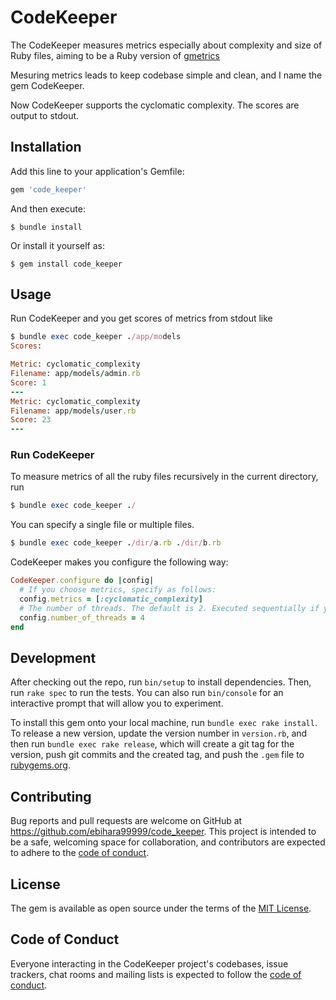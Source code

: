 # CodeKeeper
The CodeKeeper measures metrics especially about complexity and size of Ruby files, aiming to be a Ruby version of [gmetrics](https://github.com/dx42/gmetrics)

Mesuring metrics leads to keep codebase simple and clean, and I name the gem CodeKeeper.

Now CodeKeeper supports the cyclomatic complexity. The scores are output to stdout.

## Installation

Add this line to your application's Gemfile:

```ruby
gem 'code_keeper'
```

And then execute:

    $ bundle install

Or install it yourself as:

    $ gem install code_keeper

## Usage
Run CodeKeeper and you get scores of metrics from stdout like 

```rb
$ bundle exec code_keeper ./app/models
Scores:

Metric: cyclomatic_complexity
Filename: app/models/admin.rb
Score: 1
---
Metric: cyclomatic_complexity
Filename: app/models/user.rb
Score: 23
---
```

### Run CodeKeeper
To measure metrics of all the ruby files recursively in the current directory, run

```rb
$ bundle exec code_keeper ./
```

You can specify a single file or multiple files. 
```rb
$ bundle exec code_keeper ./dir/a.rb ./dir/b.rb
```

CodeKeeper makes you configure the following way:

```rb
CodeKeeper.configure do |config|
  # If you choose metrics, specify as follows:
  config.metrics = [:cyclomatic_complexity]
  # The number of threads. The default is 2. Executed sequentially if you set 1.
  config.number_of_threads = 4
end
```

## Development

After checking out the repo, run `bin/setup` to install dependencies. Then, run `rake spec` to run the tests. You can also run `bin/console` for an interactive prompt that will allow you to experiment.

To install this gem onto your local machine, run `bundle exec rake install`. To release a new version, update the version number in `version.rb`, and then run `bundle exec rake release`, which will create a git tag for the version, push git commits and the created tag, and push the `.gem` file to [rubygems.org](https://rubygems.org).

## Contributing

Bug reports and pull requests are welcome on GitHub at https://github.com/ebihara99999/code_keeper. This project is intended to be a safe, welcoming space for collaboration, and contributors are expected to adhere to the [code of conduct](https://github.com/ebihara99999/code_keeper/blob/master/CODE_OF_CONDUCT.md).

## License

The gem is available as open source under the terms of the [MIT License](https://opensource.org/licenses/MIT).

## Code of Conduct

Everyone interacting in the CodeKeeper project's codebases, issue trackers, chat rooms and mailing lists is expected to follow the [code of conduct](https://github.com/ebihara99999/code_keeper/blob/master/CODE_OF_CONDUCT.md).
